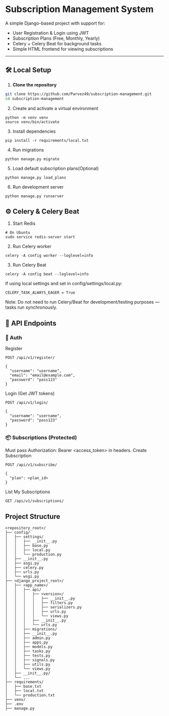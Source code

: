 # Subscription Management System

A simple Django-based project with support for:
- User Registration & Login using JWT
- Subscription Plans (Free, Monthly, Yearly)
- Celery + Celery Beat for background tasks
- Simple HTML frontend for viewing subscriptions

---

## 🛠️ Local Setup

1. **Clone the repository**

```bash
git clone https://github.com/Parvez49/subscription-management.git
cd subscription-management
```

2. Create and activate a virtual environment
```
python -m venv venv
source venv/bin/activate
```
3. Install dependencies
```
pip install -r requirements/local.txt
```
4. Run migrations
```
python manage.py migrate
```
5. Load default subscription plans(Optional)
```
python manage.py load_plans
```
6. Run development server
```
python manage.py runserver
```

## ⚙️ Celery & Celery Beat
1. Start Redis
```
# On Ubuntu
sudo service redis-server start
```
2. Run Celery worker
```
celery -A config worker --loglevel=info
```
3. Run Celery Beat
```
celery -A config beat --loglevel=info
```

If using local settings and set in config/settings/local.py:
```
CELERY_TASK_ALWAYS_EAGER = True
```

Note: Do not need to run Celery/Beat for development/testing purposes — tasks run synchronously.


## 🧪 API Endpoints
### 🔐 Auth
Register
```
POST /api/v1/register/

{
  "username": "username",
  "email": "email@example.com",
  "password": "pass123"
}
```
Login (Get JWT tokens)
```
POST /api/v1/login/

{
  "username": "username",
  "password": "pass123"
}
```

### 📦 Subscriptions (Protected)

Must pass Authorization: Bearer <access_token> in headers.
Create Subscription
```
POST /api/v1/subscribe/

{
  "plan": <plan_id>
}
```
List My Subscriptions
```
GET /api/v1/subscriptions/
```

## Project Structure

```
<repository_root>/
├── config/
│   ├── settings/
│   │   ├── __init__.py
│   │   ├── base.py
│   │   ├── local.py
│   │   └── production.py
│   ├── __init__.py
│   ├── asgi.py
│   ├── celery.py
│   ├── urls.py
│   └── wsgi.py
├── <django_project_root>/
│   ├── <app_name>/
│   │   ├── api/
│   │   │   ├── <version>/
│   │   │   │   ├── __init__.py
│   │   │   │   ├── filters.py
│   │   │   │   ├── serializers.py
│   │   │   │   ├── urls.py
│   │   │   │   └── views.py
│   │   │   ├── __init__.py
│   │   │   └── urls.py
│   │   ├── migrations/
│   │   ├── __init__.py
│   │   ├── admin.py
│   │   ├── apps.py
│   │   ├── models.py
│   │   ├── tasks.py
│   │   ├── tests.py
│   │   ├── signals.py
│   │   ├── utils.py
│   │   └── views.py
│   ├── __init__.py/
│   └── ...
├── requirements/
│   ├── base.txt
│   ├── local.txt
│   └── production.txt
├── venv/
├── .env
├── manage.py
```
